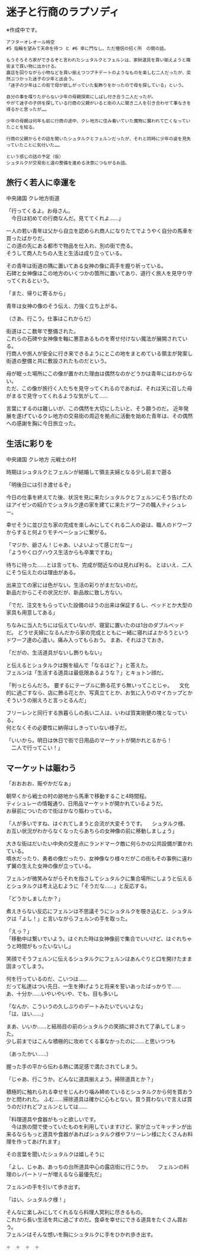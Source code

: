 # 迷子と行商のラプソディ
※作成中です。
```
アフターオレオール時空
#5 指輪を望みて天命を待つ と #6 幸に門なし、ただ僧侶の招く所　の間の話。

もうそろそろ家ができるぞと言われたシュタルクとフェルンは、家財道具を買い揃えようと隣街まで買い物に出かける。
露店を回りながら小物などを買い揃えつつプチデートのようなものを楽しむ二人だったが、突然ぶつかった迷子の少年と出会う。
「迷子の少年はこの街で母が欲しがっていた髪飾りをかったので母を探している」という。

自分の事を喋りたがらない少年の母親探索にしばし付き合う二人だったが。
やがて迷子の子供を探している行商の父親がいると街の人に聞き二人を引き合わせて事なきを得るかと思ったが……

少年の母親は何年も前に行商の途中、クレ地方に住み着いていた魔物に襲われて亡くなっていたことを知る。

行商の父親からその話を聞いたシュタルクとフェルンだったが、それと同時に少年の姿を見失っていたことに気付いた……

という感じの話の予定（仮）
シュタルクが交易街と道の整備を進める決意につながるお話。
```

## 旅行く若人に幸運を

中央諸国 クレ地方街道

「行ってくるよ。お母さん。  
　今日は初めての行商なんだ。見ててくれよ……」

一人の若い青年は父から自立を認められ商人になりたてでようやく自分の馬車を買ったばかりだ。  
この道の先にある都市で物品を仕入れ、別の街で売る。  
そうして商人たちの人生と生活は成り立っている。  

その青年は街道の隅に置いてある女神の像に両手を握り祈っている。  
石碑と女神像はこの地方のいくつかの箇所に置いてあり、道行く旅人を見守り守ってくれるという。  

「また、帰りに寄るから」

青年は女神の像のそう伝え、力強く立ち上がる。  

（さあ、行こう。仕事はこれからだ）

街道はここ数年で整備された。  
これらの石碑や女神像を軸に悪意あるものを寄せ付けない魔法が展開されている。  
行商人や旅人が安全に行き来できるようにとこの地をまとめている領主が発案し街道の整備と共に敷設されたものだという。

母が眠った場所にこの像が置かれた理由は偶然なのかどうかは青年にはわからない。  
ただ、この像が旅行く人たちを見守ってくれるのであれば、それは天に召した母がまるで見守ってくれるような気がして……

言葉にするのは難しいが、この偶然を大切にしたいと、そう願うのだ。
近年発展を遂げているクレ地方の交易街の周辺を拠点に活動を始めた青年は、その偶然への感謝を胸に今日旅立った。


## 生活に彩りを

中央諸国 クレ地方 元戦士の村

時期はシュタルクとフェルンが結婚して領主夫婦となる少し前まで遡る

「明後日には引き渡せるぞ」

今日の仕事を終えてた後、状況を見に来たシュタルクとフェルンにそう告げたのはアイゼンの紹介でシュタルク達の家を建てに来たドワーフの職人ティシュレー。  

幸せそうに並び立ち家の完成を楽しみにしてくれる二人の姿は、職人のドワーフからすると何よりモチベーションに繋がる。

「マジか、爺さん！じゃあ、いよいよって感じだなー」  
「ようやくログハウス生活からも卒業ですね」  

待ちに待った……とは言っても、完成が間近なのは見れば判る。
とはいえ、二人にそう伝えたのは理由がある。

出来立ての家には色がない。生活の彩りがまだないのだ。  
新品だからこその状況だが、新品故に致し方ない。

「でだ、注文をもらっていた設備のほうの出来は保証するし、ベッドとか大型の家具も用意してある」

ちなみに当人たちには伝えていないが、寝室に置いたのは1台のダブルベッドだ。
どうせ夫婦になるんだから家の完成とともに一緒に寝ればよかろうというドワーフ達の心遣い。痛み入ってもらおう。
まあ、それはさておき。

「だがの、生活道具がないし飾りもない」  

と伝えるとシュタルクは腕を組んで「なるほど？」と答えた。  
フェルンは「生活する道具は最低限あるような？」とキョトン顔だ。

「判っとらんだろ。 要するにテーブルに飾る花すら無いってことじゃ。
　文化的に過ごすなら、店に飾る花とか、写真立てとか、お気に入りのマイカップとかそういうの揃えろと言っとるんだ」

フリーレンと同行する旅暮らしの長い二人は、いわば質実剛健の塊となっている。  
何となくその必要性に納得はしきっていない様子だ。  

「いいから。明日は休日で街で日用品のマーケットが開かれとるから！  
　二人で行ってこい！」

## マーケットは賑わう

「おおおお、賑やかだなぁ」

朝早くから戦士の村の跡地から馬車で移動すること4時間程。  
ティシュレーの情報通り、日用品マーケットが開かれているようだ。  
お昼前についたので街はかなり賑わっている。

「人が多いですね、はぐれてしまうと合流が大変そうです。
　シュタルク様、お互い状況がわからなくなったらあちらの女神像の前に移動しましょう」

大きな街はだいたい中央の交差点にランドマーク敵に何らかの公共設備が置かれている。  
噴水だったり、勇者の像だったり、女神像なり様々だがこの街もその事例に違わず翼の生えた女神の像が立っている。

フェルンが微笑みながらそれを指さしてシュタルクに集合場所にしようと伝えるとシュタルクは考え込むように「そうだな……」と反応する。

「どうかしましたか？」  

煮えきらない反応にフェルンは不思議そうにシュタルクを覗き込むと、シュタルクは「よし！」と言いながらフェルンの手を取った。  

「えっ？」  
「移動中は繋いでいよう。はぐれた時は女神像前で集合でいいけど、はぐれちゃうと時間がもったいないし」

笑顔でそうフェルンに伝えるシュタルクにフェルンはあんぐりと口を開けたまま固まってしまう。

何を行っているのだ、こいつは……  
だって私達はつい先日、一生を捧げようと将来を誓いあったばっかりで……  
あ、十分か……いやいやいや、でも、目も多いし  

「なんか、こういうの久しぶりのデートみたいでいいよな」  
「は、はい……」

まあ、いいか……と結局目の前のシュタルクの笑顔に絆されて了承してしまった。  
少し前まではこんな積極的に攻めてくる事なかったのに……と思いつつも

（あったかい……）

握った手の平から伝わる熱に満足感で満たされてしまう。

「じゃあ、行こうか。どんなに道具揃えよう。掃除道具とか？」  

積極的に触れられる幸せをじんわり噛み締めているとシュタルクから何を買おうかと問われた。
ふむ……掃除道具は確かに心もとない。買う買わないで言えば買うのだけれどフェルンとしては……

「料理道具や食器がもっと欲しいです。  
　今は旅の間で使っていたものを利用していますけど、家が立ってキッチンが出来るならもっと道具や食器があればシュタルク様やフリーレン様にたくさんお料理を作ってあげれます」

その言葉を聞いたシュタルクは嬉しそうに

「よし、じゃあ、あっちの台所道具中心の露店街に行こうか。
　フェルンの料理のレパートリーが増えるなら最優先だ」

フェルンの手を引いて歩き出す。

「はい、シュタルク様！」

そんなに楽しみにしてくれるなら料理人冥利に尽きるもの。  
これから長い生活を共に過ごすのだ。食卓を幸せにできる道具をたくさん買おう。  
フェルンはそんな想いを胸にシュタルクに手をひかれ歩き出す。

✧　✧　✧　✧